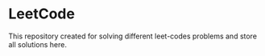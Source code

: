 # LeetCode
This repository created for solving different leet-codes problems and store all solutions here.
